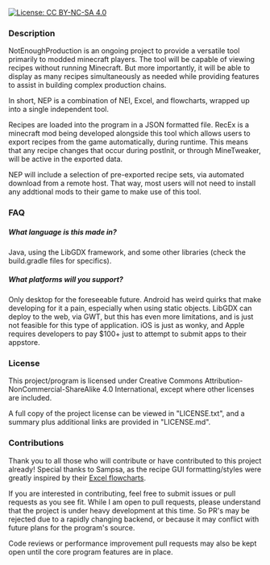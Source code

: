 [![License: CC BY-NC-SA 4.0](https://licensebuttons.net/l/by-nc-sa/4.0/80x15.png)](https://creativecommons.org/licenses/by-nc-sa/4.0/)
### Description
NotEnoughProduction is an ongoing project to provide a versatile tool primarily to modded minecraft players. The tool will be capable of viewing recipes without running Minecraft. But more importantly, it will be able to display as many recipes simultaneously as needed while providing features to assist in building complex production chains.

In short, NEP is a combination of NEI, Excel, and flowcharts, wrapped up into a single independent tool.

Recipes are loaded into the program in a JSON formatted file. RecEx is a minecraft mod being developed alongside this tool which allows users to export recipes from the game automatically, during runtime. This means that any recipe changes that occur during postInit, or through MineTweaker, will be active in the exported data.

NEP will include a selection of pre-exported recipe sets, via automated download from a remote host. That way, most users will not need to install any addtional mods to their game to make use of this tool.

### FAQ
##### What language is this made in?
Java, using the LibGDX framework, and some other libraries (check the build.gradle files for specifics).
##### What platforms will you support?
Only desktop for the foreseeable future. Android has weird quirks that make developing for it a pain, especially when using static objects. LibGDX can deploy to the web, via GWT, but this has even more limitations, and is just not feasible for this type of application. iOS is just as wonky, and Apple requires developers to pay $100+ just to attempt to submit apps to their appstore.

### License
This project/program is licensed under Creative Commons Attribution-NonCommercial-ShareAlike 4.0 International, except where other licenses are included.

A full copy of the project license can be viewed in "LICENSE.txt", and a summary plus additional links are provided in "LICENSE.md".

### Contributions
Thank you to all those who will contribute or have contributed to this project already! Special thanks to Sampsa, as the recipe GUI formatting/styles were greatly inspired by their [Excel flowcharts](https://gtnh.miraheze.org/wiki/Sampsa's_Excellent_Flowcharts).

If you are interested in contributing, feel free to submit issues or pull requests as you see fit. While I am open to pull requests, please understand that the project is under heavy development at this time. So PR's may be rejected due to a rapidly changing backend, or because it may conflict with future plans for the program's source.

Code reviews or performance improvement pull requests may also be kept open until the core program features are in place.